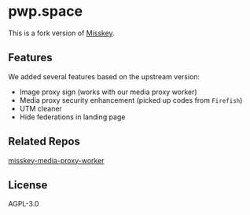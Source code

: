 # pwp.space

This is a fork version of [Misskey](https://github.com/misskey-dev/misskey).

## Features

We added several features based on the upstream version:

- Image proxy sign (works with our media proxy worker)
- Media proxy security enhancement (picked up codes from `Firefish`)
- UTM cleaner
- Hide federations in landing page

## Related Repos

[misskey-media-proxy-worker](https://github.com/backrunner/misskey-media-proxy-worker)

## License

AGPL-3.0
